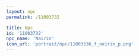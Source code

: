 ```yaml
---
layout: npc
permalink: /11003732

title: Npc
id: '11003732'
npc_name: 'Nairin'
icon_url: 'portrait/npc/11003536_f_neirin_p.png'
---
```

